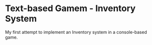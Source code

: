# Text-based Gamem - Inventory System
My first attempt to implement an Inventory system in a console-based game.
